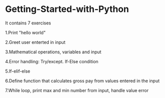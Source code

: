 # Getting-Started-with-Python

It contains 7 exercises

1.Print "hello world"

2.Greet user enterted in input

3.Mathematical operations, variables and input

4.Error handling: Try/except. If-Else condition

5.If-elif-else

6.Define function that calculates gross pay from values entered in the input

7.While loop, print max and min number from input, handle value error

